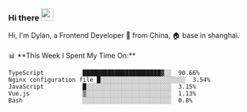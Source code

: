 ### Hi there <img src="https://media.giphy.com/media/hvRJCLFzcasrR4ia7z/giphy.gif" width="25px">

<!-- ![visitors](https://visitor-badge.glitch.me/badge?page_id=dislfyer.dislfyer) --!>

Hi, I'm Dylan, a Frontend Developer 🚀 from China, 🏠 base in shanghai.
<br/>
<br/>

📊 **This Week I Spent My Time On:**


<!--START_SECTION:waka-->

```text
TypeScript           ██████████████████████▓░░  90.66%
Nginx configuration file █░░░░░░░░░░░░░░░░░░░░░░░░  3.54%
JavaScript           █░░░░░░░░░░░░░░░░░░░░░░░░  3.15%
Vue.js               ▒░░░░░░░░░░░░░░░░░░░░░░░░  1.13%
Bash                 ░░░░░░░░░░░░░░░░░░░░░░░░░  0.8%
```

<!--END_SECTION:waka-->

<!--
**About Me:**
 -->

